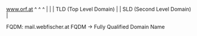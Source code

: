 
www.orf.at 
   ^   ^   ^
    |    |     | TLD (Top Level Domain)
    |    | SLD (Second Level Domain)
    | 

FQDM: mail.webfischer.at
FQDM -> Fully Qualified Domain Name

